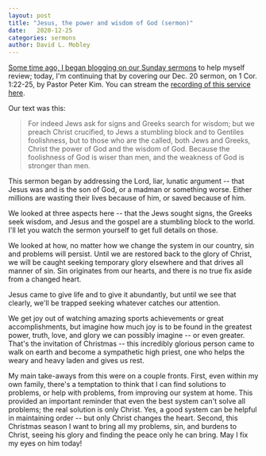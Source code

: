 ```yaml
---
layout: post
title: "Jesus, the power and wisdom of God (sermon)"
date:   2020-12-25
categories: sermons
author: David L. Mobley
---
```


[Some time ago, I began blogging on our Sunday sermons](https://heisfaithful.github.io/sermons/2020/04/02/sermon.html) to help myself review; today, I'm continuing that by covering our Dec. 20 sermon, on 1 Cor. 1:22-25, by Pastor Peter Kim. You can stream the [recording of this service here](https://www.youtube.com/watch?v=NxnCHnv3LHE).

Our text was this:
> For indeed Jews ask for signs and Greeks search for wisdom; but we preach Christ crucified, to Jews a stumbling block and to Gentiles foolishness, but to those who are the called, both Jews and Greeks, Christ the power of God and the wisdom of God. Because the foolishness of God is wiser than men, and the weakness of God is stronger than men.

This sermon began by addressing the Lord, liar, lunatic argument -- that Jesus was and is the son of God, or a madman or something worse. Either millions are wasting their lives because of him, or saved because of him.

We looked at three aspects here -- that the Jews sought signs, the Greeks seek wisdom, and Jesus and the gospel are a stumbling block to the world. I'll let you watch the sermon yourself to get full details on those.

We looked at how, no matter how we change the system in our country, sin and problems will persist. Until we are restored back to the glory of Christ, we will be caught seeking temporary glory elsewhere and that drives all manner of sin. Sin originates from our hearts, and there is no true fix aside from a changed heart.

Jesus came to give life and to give it abundantly, but until we see that clearly, we'll be trapped seeking whatever catches our attention.

We get joy out of watching amazing sports achievements or great accomplishments, but imagine how much joy is to be found in the greatest power, truth, love, and glory we can possibly imagine -- or even greater. That's the invitation of Christmas -- this incredibly glorious person came to walk on earth and become a sympathetic high priest, one who helps the weary and heavy laden and gives us rest.

My main take-aways from this were on a couple fronts. First, even within my own family, there's a temptation to think that I can find solutions to problems, or help with problems, from improving our system at home. This provided an important reminder that even the best system can't solve all problems; the real solution is only Christ. Yes, a good system can be helpful in maintaining order -- but only Christ changes the heart. Second, this Christmas season I want to bring all my problems, sin, and burdens to Christ, seeing his glory and finding the peace only he can bring. May I fix my eyes on him today!
